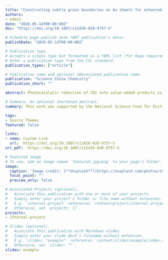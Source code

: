 ```yaml
---
title: "Constructing subtle grain boundaries on Au sheets for enhanced CO2 photoreduction"
authors:
- admin
date: "2020-05-14T00:00:00Z"
doi: "https://doi.org/10.1007/s11426-020-9757-5"

# Schedule page publish date (NOT publication's date).
publishDate: "2020-05-14T00:00:00Z"

# Publication type.
# Accepts a single type but formatted as a YAML list (for Hugo requirements).
# Enter a publication type from the CSL standard.
publication_types: ["article"]

# Publication name and optional abbreviated publication name.
publication: "Science China Chemistry"
publication_short: ""

abstract: Photocatalytic reduction of CO2 into value-added products is a promising strategy for mitigating environmental and energy problems simultaneously. Herein, we developed Au sheets with subtle grain boundaries on ultrathin Ni(OH)2 nanosheets as efficient photocatalysts for CO2 reduction. According to mechanistic studies, grain boundaries on the Au sheets served as electron trapping sites which enabled the optimization of electron-hole separation. Moreover, grain boundaries perturbed electron distribution, which assisted in stabilizing CO2δ− and HCOO* intermediates. As a result, the unique hybrid structure achieved a high rate of 75.2 µmol g−1 h−1 for CO2 photoreduction. This work demonstrates the importance of defect engineering in designing active photocatalysts and also provides insight into development of related photo-energy conversion schemes.

# Summary. An optional shortened abstract.
summary: This work was supported by the National Science Fund for Distinguished Young Scholars (21925204), the National Natural Science Foundation of China (U19A2015, 21673214, U1732272), the National Key Research and Development Program of China (2019YFA-0405600), the Key Research Program of Frontier Sciences of the CAS (QYZDB-SSW-SLH017), the Fundamental Research Funds for the Central Universities, the USTC Research Funds of the Double First-Class Initiative (YD2340002002), the Taishan Scholar Program of Shandong Province of China (tsqn201909122), and the China Postdoctoral Science Foundation (2019TQ0300). This work was partially carried out at the USTC Center for Micro and Nanoscale Research and Fabrication.

tags:
- Source Themes
featured: false

links:
- name: Custom Link
  url:  https://doi.org/10.1007/s11426-020-9757-5
url_pdf:  https://doi.org/10.1007/s11426-020-9757-5

# Featured image
# To use, add an image named `featured.jpg/png` to your page's folder. 
image:
  caption: 'Image credit: [**Unsplash**](https://unsplash.com/photos/s9CC2SKySJM)'
  focal_point: ""
  preview_only: false

# Associated Projects (optional).
#   Associate this publication with one or more of your projects.
#   Simply enter your project's folder or file name without extension.
#   E.g. `internal-project` references `content/project/internal-project/index.md`.
#   Otherwise, set `projects: []`.
projects:
- internal-project

# Slides (optional).
#   Associate this publication with Markdown slides.
#   Simply enter your slide deck's filename without extension.
#   E.g. `slides: "example"` references `content/slides/example/index.md`.
#   Otherwise, set `slides: ""`.
slides: example
---
```



